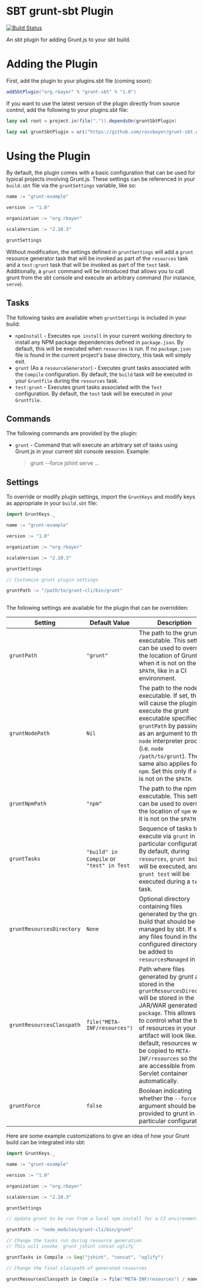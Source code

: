 SBT grunt-sbt Plugin
====================

[![Build Status](https://travis-ci.org/rossbayer/grunt-sbt.svg?branch=master)](https://travis-ci.org/rossbayer/grunt-sbt)

An sbt plugin for adding Grunt.js to your sbt build.

Adding the Plugin
=================

First, add the plugin to your plugins.sbt file (coming soon):

```scala
addSbtPlugin("org.rbayer" % "grunt-sbt" % "1.0")
```

If you want to use the latest version of the plugin directly from source
control, add the following to your plugins.sbt file:

```scala
lazy val root = project.in(file(".")).dependsOn(gruntSbtPlugin)

lazy val gruntSbtPlugin = uri("https://github.com/rossbayer/grunt-sbt.git")
```

Using the Plugin
================

By default, the plugin comes with a basic configuration that can be used for
typical projects involving Grunt.js.  These settings can be referenced in your
`build.sbt` file via the `gruntSettings` variable, like so:

```scala
name := "grunt-example"

version := "1.0"

organization := "org.rbayer"

scalaVersion := "2.10.3"

gruntSettings
```

Without modification, the settings defined in `gruntSettings` will add a
`grunt` resource generator task that will be invoked as part of the `resources`
task and a `test:grunt` task that will be invoked as part of the `test` task. 
Additionally, a `grunt` command will be introduced that allows you to call 
grunt from the sbt console and execute an arbitrary command (for instance, `serve`).

Tasks
-----

The following tasks are available when `gruntSettings` is included in your
build:

- `npmInstall` - Executes `npm install` in your current working
directory to install any NPM package dependencies defined in `package.json`.
By default, this will be executed when `resources` is run.  If no
`package.json` file is found in the current project's base directory,
this task will simply exit.
- `grunt` (As a `resourceGenerator`) - Executes grunt tasks associated 
with the `Compile` configuration.  By default, the `build` task will be 
executed in your `Gruntfile` during the `resources` task.
- `test:grunt` - Executes grunt tasks associated with the `Test`
configuration.  By default, the `test` task will be executed in your
`Gruntfile`.

Commands
--------

The following commands are provided by the plugin:

- `grunt` - Command that will execute an arbitrary set of tasks using Grunt.js
in your current sbt console session.  Example:

    > grunt --force jshint serve
    ...

Settings
--------

To override or modify plugin settings, import the `GruntKeys` 
and modify keys as appropriate in your `build.sbt` file:

```scala
import GruntKeys._

name := "grunt-example"

version := "1.0"

organization := "org.rbayer"

scalaVersion := "2.10.3"

gruntSettings

// Customize grunt plugin settings

gruntPath := "/path/to/grunt-cli/bin/grunt"
    
```

The following settings are available for the plugin that can be overridden:

| Setting | Default Value | Description |
| ------- | ------------- | ----------- |
| `gruntPath` | `"grunt"` | The path to the grunt executable. This setting can be used to override the location of Grunt.js when it is not on the `$PATH`, like in a CI environment. |
| `gruntNodePath` | `Nil` | The path to the node executable. If set, this will cause the plugin to execute the grunt executable specified via `gruntPath` by passing it as an argument to the `node` interpreter process (i.e. `node /path/to/grunt`).  The same also applies for `npm`.  Set this only if `node` is not on the `$PATH`. |
| `gruntNpmPath` | `"npm"` | The path to the npm executable.  This setting can be used to override the location of `npm` when it is not on the `$PATH`. |
| `gruntTasks` | `"build" in Compile` or `"test" in Test` | Sequence of tasks to execute via `grunt` in a particular configuration.  By default, during `resources`, `grunt build` will be executed, and `grunt test` will be executed during a `test` task. |
| `gruntResourcesDirectory` | `None` | Optional directory containing files generated by the grunt build that should be managed by sbt. If set, any files found in the configured directory will be added to `resourcesManaged` in sbt. |
| `gruntResourcesClasspath` | `file("META-INF/resources")` | Path where files generated by grunt and stored in the `gruntResourcesDirectory` will be stored in the JAR/WAR generated by `package`.  This allows you to control what the tree of resources in your final artifact will look like.  By default, resources will be copied to `META-INF/resources` so they are accessible from a Servlet container automatically. |
| `gruntForce` | `false` | Boolean indicating whether the `--force` argument should be provided to grunt in a particular configuration. |

Here are some example customizations to give an idea of how your Grunt build can be integrated into sbt:

```scala
import GruntKeys._

name := "grunt-example"

version := "1.0"

organization := "org.rbayer"

scalaVersion := "2.10.3"

gruntSettings

// Update grunt to be run from a local npm install for a CI environment

gruntPath := "node_modules/grunt-cli/bin/grunt"

// Change the tasks run during resource generation
// This will invoke `grunt jshint concat uglify`

gruntTasks in Compile := Seq("jshint", "concat", "uglify")

// Change the final classpath of generated resources

gruntResourcesClasspath in Compile := file("META-INF/resources") / name.value / version.value

```

